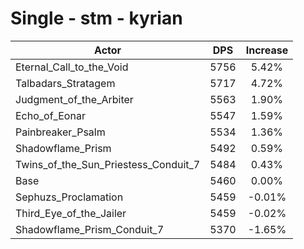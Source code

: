 # Single - stm - kyrian
| Actor | DPS | Increase |
|---|:---:|:---:|
|Eternal_Call_to_the_Void|5756|5.42%|
|Talbadars_Stratagem|5717|4.72%|
|Judgment_of_the_Arbiter|5563|1.90%|
|Echo_of_Eonar|5547|1.59%|
|Painbreaker_Psalm|5534|1.36%|
|Shadowflame_Prism|5492|0.59%|
|Twins_of_the_Sun_Priestess_Conduit_7|5484|0.43%|
|Base|5460|0.00%|
|Sephuzs_Proclamation|5459|-0.01%|
|Third_Eye_of_the_Jailer|5459|-0.02%|
|Shadowflame_Prism_Conduit_7|5370|-1.65%|
